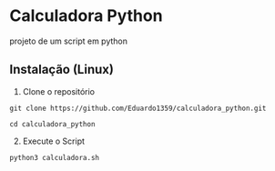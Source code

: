 
# Calculadora Python
 projeto de um script em python
 
## Instalação (Linux)
 
1. Clone o repositório
```
git clone https://github.com/Eduardo1359/calculadora_python.git
```
```
cd calculadora_python
```
2. Execute o Script
```
python3 calculadora.sh
```